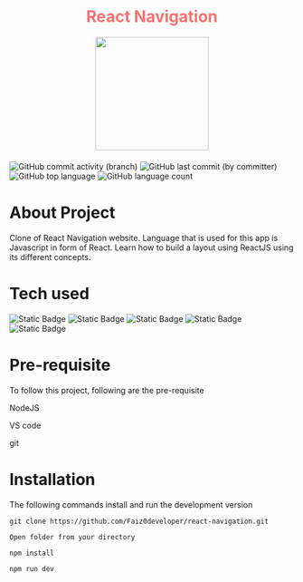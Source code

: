 <h1 style="color:#F87171;text-align:center">React Navigation</h1>
<img src='https://reactnavigation.org/img/spiro.svg' style="display:block; margin-left:auto;margin-right:auto; margin-bottom:20px;" width='200px'/>

![GitHub commit activity (branch)](https://img.shields.io/github/commit-activity/t/Faiz0developer/react-navigation)
![GitHub last commit (by committer)](https://img.shields.io/github/last-commit/Faiz0developer/react-navigation)
![GitHub top language](https://img.shields.io/github/languages/top/Faiz0developer/react-navigation?color=%237F1D1D)
![GitHub language count](https://img.shields.io/github/languages/count/Faiz0developer/react-navigation?color=%2314532D)


# About Project
Clone of React Navigation website. Language that is used for this app is Javascript in form of React. Learn how to build a layout using ReactJS using its different concepts. 

# Tech used
![Static Badge](https://img.shields.io/badge/html-white?logo=html5)
![Static Badge](https://img.shields.io/badge/css3-green?logo=css3)
![Static Badge](https://img.shields.io/badge/Javascript-%23881337?logo=javascript)
![Static Badge](https://img.shields.io/badge/React-%23164E63?logo=react)
![Static Badge](https://img.shields.io/badge/tailwind%20CSS-%23881337?logo=tailwindcss)



# Pre-requisite

To follow this project, following are the pre-requisite

NodeJS

VS code

git

# Installation
The following commands install and run the development version

``` 
git clone https://github.com/Faiz0developer/react-navigation.git

Open folder from your directory

npm install

npm run dev

```

